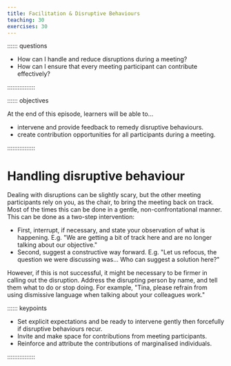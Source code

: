 ```yaml
---
title: Facilitation & Disruptive Behaviours
teaching: 30
exercises: 30
---
```


:::::: questions

* How can I handle and reduce disruptions during a meeting?
* How can I ensure that every meeting participant can contribute effectively?

::::::::::::::::


:::::: objectives

At the end of this episode, learners will be able to...

* intervene and provide feedback to remedy disruptive behaviours.
* create contribution opportunities for all participants during a meeting.

::::::::::::::::

# Handling disruptive behaviour

Dealing with disruptions can be slightly scary, but the other meeting participants rely on you, as the chair, to bring the meeting back on track. Most of the times this can be done in a gentle, non-confrontational manner. This can be done as a two-step intervention:

- First, interrupt, if necessary, and state your observation of what is happening. E.g. "We are getting a bit of track here and are no longer talking about our objective."
- Second, suggest a constructive way forward. E.g. "Let us refocus, the question we were discussing was... Who can suggest a solution here?"

However, if this is not successful, it might be necessary to be firmer in calling out the disruption. Address the disrupting person by name, and tell them what to do or stop doing. For example, "Tina, please refrain from using dismissive language when talking about your colleagues work."



:::::: keypoints

* Set explicit expectations and be ready to intervene gently then forcefully if disruptive behaviours recur.
* Invite and make space for contributions from meeting participants.
* Reinforce and attribute the contributions of marginalised individuals.

::::::::::::::::


